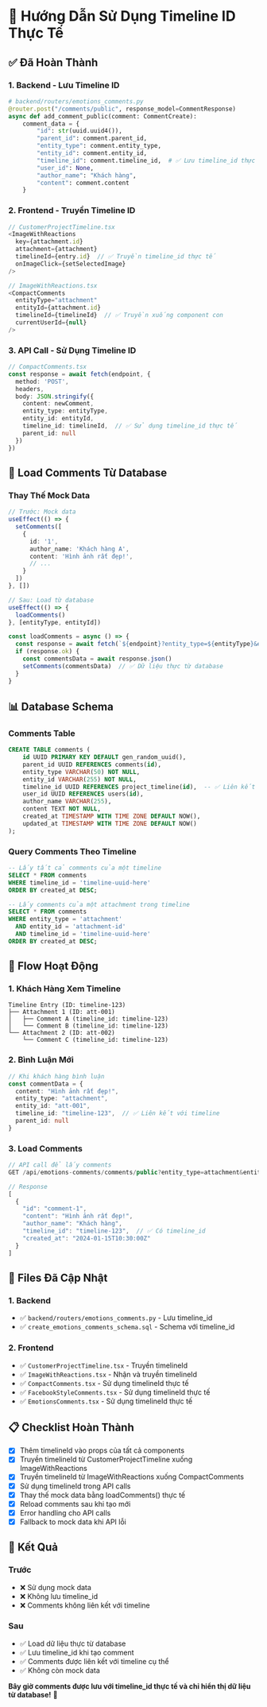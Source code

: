 # 🎯 Hướng Dẫn Sử Dụng Timeline ID Thực Tế

## ✅ **Đã Hoàn Thành**

### **1. Backend - Lưu Timeline ID**
```python
# backend/routers/emotions_comments.py
@router.post("/comments/public", response_model=CommentResponse)
async def add_comment_public(comment: CommentCreate):
    comment_data = {
        "id": str(uuid.uuid4()),
        "parent_id": comment.parent_id,
        "entity_type": comment.entity_type,
        "entity_id": comment.entity_id,
        "timeline_id": comment.timeline_id,  # ✅ Lưu timeline_id thực tế
        "user_id": None,
        "author_name": "Khách hàng",
        "content": comment.content
    }
```

### **2. Frontend - Truyền Timeline ID**
```typescript
// CustomerProjectTimeline.tsx
<ImageWithReactions
  key={attachment.id}
  attachment={attachment}
  timelineId={entry.id}  // ✅ Truyền timeline_id thực tế
  onImageClick={setSelectedImage}
/>

// ImageWithReactions.tsx
<CompactComments
  entityType="attachment"
  entityId={attachment.id}
  timelineId={timelineId}  // ✅ Truyền xuống component con
  currentUserId={null}
/>
```

### **3. API Call - Sử Dụng Timeline ID**
```typescript
// CompactComments.tsx
const response = await fetch(endpoint, {
  method: 'POST',
  headers,
  body: JSON.stringify({
    content: newComment,
    entity_type: entityType,
    entity_id: entityId,
    timeline_id: timelineId,  // ✅ Sử dụng timeline_id thực tế
    parent_id: null
  })
})
```

## 🔄 **Load Comments Từ Database**

### **Thay Thế Mock Data**
```typescript
// Trước: Mock data
useEffect(() => {
  setComments([
    {
      id: '1',
      author_name: 'Khách hàng A',
      content: 'Hình ảnh rất đẹp!',
      // ...
    }
  ])
}, [])

// Sau: Load từ database
useEffect(() => {
  loadComments()
}, [entityType, entityId])

const loadComments = async () => {
  const response = await fetch(`${endpoint}?entity_type=${entityType}&entity_id=${entityId}`)
  if (response.ok) {
    const commentsData = await response.json()
    setComments(commentsData)  // ✅ Dữ liệu thực từ database
  }
}
```

## 📊 **Database Schema**

### **Comments Table**
```sql
CREATE TABLE comments (
    id UUID PRIMARY KEY DEFAULT gen_random_uuid(),
    parent_id UUID REFERENCES comments(id),
    entity_type VARCHAR(50) NOT NULL,
    entity_id VARCHAR(255) NOT NULL,
    timeline_id UUID REFERENCES project_timeline(id),  -- ✅ Liên kết với timeline
    user_id UUID REFERENCES users(id),
    author_name VARCHAR(255),
    content TEXT NOT NULL,
    created_at TIMESTAMP WITH TIME ZONE DEFAULT NOW(),
    updated_at TIMESTAMP WITH TIME ZONE DEFAULT NOW()
);
```

### **Query Comments Theo Timeline**
```sql
-- Lấy tất cả comments của một timeline
SELECT * FROM comments 
WHERE timeline_id = 'timeline-uuid-here'
ORDER BY created_at DESC;

-- Lấy comments của một attachment trong timeline
SELECT * FROM comments 
WHERE entity_type = 'attachment' 
  AND entity_id = 'attachment-id'
  AND timeline_id = 'timeline-uuid-here'
ORDER BY created_at DESC;
```

## 🎯 **Flow Hoạt Động**

### **1. Khách Hàng Xem Timeline**
```
Timeline Entry (ID: timeline-123)
├── Attachment 1 (ID: att-001)
│   ├── Comment A (timeline_id: timeline-123)
│   └── Comment B (timeline_id: timeline-123)
└── Attachment 2 (ID: att-002)
    └── Comment C (timeline_id: timeline-123)
```

### **2. Bình Luận Mới**
```typescript
// Khi khách hàng bình luận
const commentData = {
  content: "Hình ảnh rất đẹp!",
  entity_type: "attachment",
  entity_id: "att-001",
  timeline_id: "timeline-123",  // ✅ Liên kết với timeline
  parent_id: null
}
```

### **3. Load Comments**
```typescript
// API call để lấy comments
GET /api/emotions-comments/comments/public?entity_type=attachment&entity_id=att-001

// Response
[
  {
    "id": "comment-1",
    "content": "Hình ảnh rất đẹp!",
    "author_name": "Khách hàng",
    "timeline_id": "timeline-123",  // ✅ Có timeline_id
    "created_at": "2024-01-15T10:30:00Z"
  }
]
```

## 🔧 **Files Đã Cập Nhật**

### **1. Backend**
- ✅ `backend/routers/emotions_comments.py` - Lưu timeline_id
- ✅ `create_emotions_comments_schema.sql` - Schema với timeline_id

### **2. Frontend**
- ✅ `CustomerProjectTimeline.tsx` - Truyền timelineId
- ✅ `ImageWithReactions.tsx` - Nhận và truyền timelineId
- ✅ `CompactComments.tsx` - Sử dụng timelineId thực tế
- ✅ `FacebookStyleComments.tsx` - Sử dụng timelineId thực tế
- ✅ `EmotionsComments.tsx` - Sử dụng timelineId thực tế

## 📋 **Checklist Hoàn Thành**

- [x] Thêm timelineId vào props của tất cả components
- [x] Truyền timelineId từ CustomerProjectTimeline xuống ImageWithReactions
- [x] Truyền timelineId từ ImageWithReactions xuống CompactComments
- [x] Sử dụng timelineId trong API calls
- [x] Thay thế mock data bằng loadComments() thực tế
- [x] Reload comments sau khi tạo mới
- [x] Error handling cho API calls
- [x] Fallback to mock data khi API lỗi

## 🎉 **Kết Quả**

### **Trước**
- ❌ Sử dụng mock data
- ❌ Không lưu timeline_id
- ❌ Comments không liên kết với timeline

### **Sau**
- ✅ Load dữ liệu thực từ database
- ✅ Lưu timeline_id khi tạo comment
- ✅ Comments được liên kết với timeline cụ thể
- ✅ Không còn mock data

**Bây giờ comments được lưu với timeline_id thực tế và chỉ hiển thị dữ liệu từ database!** 🚀
